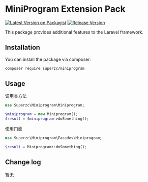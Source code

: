 # MiniProgram Extension Pack

[![Latest Version on Packagist](https://img.shields.io/packagist/v/superzc/miniprogram.svg?style=flat-square)](https://packagist.org/packages/superzc/miniprogram)
[![Release Version](https://img.shields.io/badge/release-1.0.0-red.svg)](https://github.com/supermanzcj/miniprogram/releases)

This package provides additional features to the Laravel framework.


## Installation

You can install the package via composer:

```bash
composer require superzc/miniprogram
```

## Usage

调用类方法
```php
use Superzc\Miniprogram\Miniprogram;

$miniprogram = new Miniprogram();
$result = $miniprogram->doSomething();
```

使用门面
```php
use Superzc\Miniprogram\Facades\Miniprogram;

$result = Miniprogram::doSomething();
```


## Change log
暂无